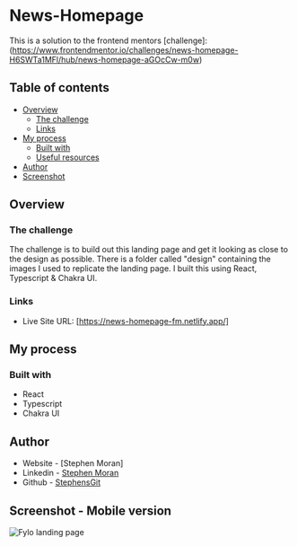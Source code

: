 # News-Homepage

This is a solution to the frontend mentors [challenge]: (https://www.frontendmentor.io/challenges/news-homepage-H6SWTa1MFl/hub/news-homepage-aGOcCw-m0w)

## Table of contents

- [Overview](#overview)
  - [The challenge](#the-challenge)
  - [Links](#links)
- [My process](#my-process)
  - [Built with](#built-with)
  - [Useful resources](#useful-resources)
- [Author](#author)
- [Screenshot](#screenshot)

## Overview

### The challenge

The challenge is to build out this landing page and get it looking as close to the design as possible. 
There is a folder called "design" containing the images I used to replicate the landing page.
I built this using React, Typescript & Chakra UI.


### Links

- Live Site URL: [https://news-homepage-fm.netlify.app/]

## My process

### Built with

- React
- Typescript
- Chakra UI

## Author

- Website - [Stephen Moran]
- Linkedin - [Stephen Moran](https://www.linkedin.com/in/stephen-moran-/)
- Github - [StephensGit](https://github.com/StephensGit)

## Screenshot - Mobile version
![Fylo landing page](https://user-images.githubusercontent.com/45046901/199576335-e35efec4-e5a9-46e9-b18b-3641a2ecfc12.png)
